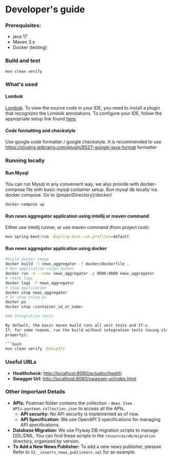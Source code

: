 # Developer's guide

### Prerequisites:

- java 17
- Maven 3.x
- Docker (testing)

### Build and test

```shell
mvn clean verify
```

### What's used

#### Lombok

[Lombok](https://projectlombok.org/). To view the source code in your IDE, you need to install a
plugin that recognizes the Lombok annotations. To configure your IDE, follow the appropriate setup
link found
[here](https://projectlombok.org/setup/overview).

#### Code formatting and checkstyle

Use google code formatter / google checkstyle.
It is recommended to use https://plugins.jetbrains.com/plugin/8527-google-java-format formatter

### Running locally

#### Run Mysql

You can run Mysql in any convenient way, we also provide with docker-compose file with basic mysql
container setup.
Run mysql db locally via docker compose. Go to {projectDirectory}/docker/

```bash
docker-compose up
```

#### Run news aggregator application using intellij or  maven command

Either use intellij runner, or use maven command (from project root):

```bash
mvn spring-boot:run -Dspring-boot.run.profiles=default
``` 

#### Run news aggregator application using docker

```bash
#build docker image
docker build -t news_aggregator -f docker/Dockerfile .
# Run application usign docker
docker run -d --name news_aggregator -p 8080:8080 news_aggregator
# check logs
docker logs -f news_aggregator
# stop application
docker stop news_aggregator
# or stop using ps
docker ps
docker stop <container_id_or_name>

### Integration tests

By default, the basic maven build runs all unit tests and IT-s.
If, for some reason, run the build without integration tests (using standard failsafe plugin
property):

```bash
mvn clean verify -DskipITs
```


### Useful URLs
- **Healthcheck:** [http://localhost:8080/actuator/health](http://localhost:8080/actuator/health)
- **Swagger Url:** [http://localhost:8080/swagger-ui/index.html](http://localhost:8080/swagger-ui/index.html)

### Other Important Details
- **APIs:** Postman folder contains the collection - `News Item APIs.postman_collection.json` to access all the APIs.
    - **API security:** No API security is implemented as of now.
    - **API Specification:** We use OpenAPI 3 specifications for managing API specifications.
- **Database Migration:** We use Flyway DB migration scripts to manage DDL/DML. You can find these scripts in the `resources/db/migration` directory, organized by version.
- **To Add a New News Publisher:** To add a new news publisher, pleasse Refer to `V2__inserts_news_publishers.sql` for an example.
